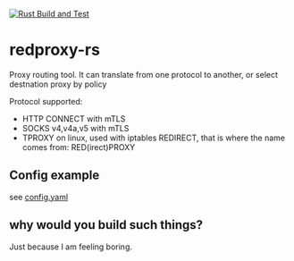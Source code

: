 [![Rust Build and Test](https://github.com/bearice/redproxy-rs/actions/workflows/rust.yml/badge.svg)](https://github.com/bearice/redproxy-rs/actions/workflows/rust.yml)

# redproxy-rs
Proxy routing tool. It can translate from one protocol to another, or select destnation proxy by policy

Protocol supported:
- HTTP CONNECT with mTLS
- SOCKS v4,v4a,v5 with mTLS
- TPROXY on linux, used with iptables REDIRECT, that is where the name comes from: RED(irect)PROXY

## Config example

see [config.yaml](config.yaml)

## why would you build such things?
Just because I am feeling boring.
